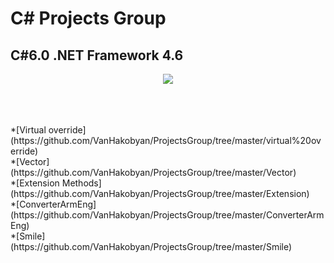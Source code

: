 # C# Projects Group

## C#6.0 .NET Framework 4.6

<p align="center">
<img src="https://kwork.ru/pics/t3/58/33029-1.jpg">
</p>
<br>
<br>
<br>
*[Virtual override](https://github.com/VanHakobyan/ProjectsGroup/tree/master/virtual%20override) <br>
*[Vector](https://github.com/VanHakobyan/ProjectsGroup/tree/master/Vector) <br>
*[Extension Methods](https://github.com/VanHakobyan/ProjectsGroup/tree/master/Extension) <br>
*[ConverterArmEng](https://github.com/VanHakobyan/ProjectsGroup/tree/master/ConverterArmEng) <br>
*[Smile](https://github.com/VanHakobyan/ProjectsGroup/tree/master/Smile) <br>



